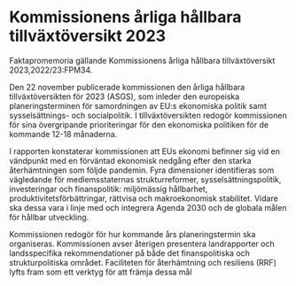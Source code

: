 # Kommissionens årliga hållbara tillväxtöversikt 2023

Faktapromemoria gällande Kommissionens årliga hållbara tillväxtöversikt 2023,2022/23:FPM34.

Den 22 november publicerade kommissionen den årliga hållbara tillväxtöversikten för 2023 (ASGS), som inleder den europeiska planeringsterminen för samordningen av EU:s ekonomiska politik samt sysselsättnings- och socialpolitik. I tillväxtöversikten redogör kommissionen för sina övergripande prioriteringar för den ekonomiska politiken för de kommande 12-18 månaderna.

I rapporten konstaterar kommissionen att EUs ekonomi befinner sig vid en vändpunkt med en förväntad ekonomisk nedgång efter den starka återhämtningen som följde pandemin. Fyra dimensioner identifieras som vägledande för medlemsstaternas strukturreformer, sysselsättningspolitik, investeringar och finanspolitik: miljömässig hållbarhet, produktivitetsförbättringar, rättvisa och makroekonomisk stabilitet. Vidare ska dessa vara i linje med och integrera Agenda 2030 och de globala målen för hållbar utveckling.

Kommissionen redogör för hur kommande års planeringstermin ska organiseras. Kommissionen avser återigen presentera landrapporter och landsspecifika rekommendationer på både det finanspolitiska och strukturpolitiska området. Faciliteten för återhämtning och resiliens (RRF) lyfts fram som ett verktyg för att främja dessa mål
